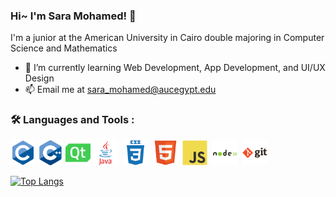 ### Hi~ I'm Sara Mohamed! 🌷

<!--
**saraa-mohamedd/saraa-mohamedd** is a ✨ _special_ ✨ repository because its `README.md` (this file) appears on your GitHub profile.

Here are some ideas to get you started:
- 👯 I’m looking to collaborate on ...
- 💬 Ask me about ...
- 😄 Pronouns: ...
- ⚡ Fun fact: ...
-->

I'm a junior at the American University in Cairo double majoring in Computer Science and Mathematics

- 🌱 I’m currently learning Web Development, App Development, and UI/UX Design
- 📫 Email me at sara_mohamed@aucegypt.edu

### :hammer_and_wrench: Languages and Tools :
<div>
  <img src="https://github.com/devicons/devicon/blob/master/icons/c/c-original.svg" title = "C" width = "40" height="40"/>
  <img src="https://github.com/devicons/devicon/blob/master/icons/cplusplus/cplusplus-original.svg" title = "C++" width = "40" height="40"/>
  <img src="https://github.com/devicons/devicon/blob/master/icons/qt/qt-original.svg" title = "QT" width = "40" height="40"/>
  <img src="https://github.com/devicons/devicon/blob/master/icons/java/java-original-wordmark.svg" title="Java" alt="Java" width="40" height="40"/>&nbsp;
  <img src="https://github.com/devicons/devicon/blob/master/icons/css3/css3-plain-wordmark.svg"  title="CSS3" alt="CSS" width="40" height="40"/>&nbsp;
  <img src="https://github.com/devicons/devicon/blob/master/icons/html5/html5-original.svg" title="HTML5" alt="HTML" width="40" height="40"/>&nbsp;
  <img src="https://github.com/devicons/devicon/blob/master/icons/javascript/javascript-original.svg" title="JavaScript" alt="JavaScript" width="40" height="40"/>&nbsp;
  <img src="https://github.com/devicons/devicon/blob/master/icons/nodejs/nodejs-original-wordmark.svg" title="NodeJS" alt="NodeJS" width="40" height="40"/>&nbsp;
  <img src="https://github.com/devicons/devicon/blob/master/icons/git/git-original-wordmark.svg" title="Git" **alt="Git" width="40" height="40"/>
</div>

[![Top Langs](https://github-readme-stats.vercel.app/api/top-langs/?username=saraa-mohamedd&layout=compact&theme=vue)](https://github.com/anuraghazra/github-readme-stats)
